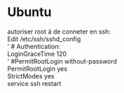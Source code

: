 # Ubuntu

autoriser root à de conneter en ssh:    
Edit /etc/ssh/sshd_config   
' # Authentication:   
LoginGraceTime 120    
' #PermitRootLogin without-password   
PermitRootLogin yes   
StrictModes yes   
service ssh restart   
